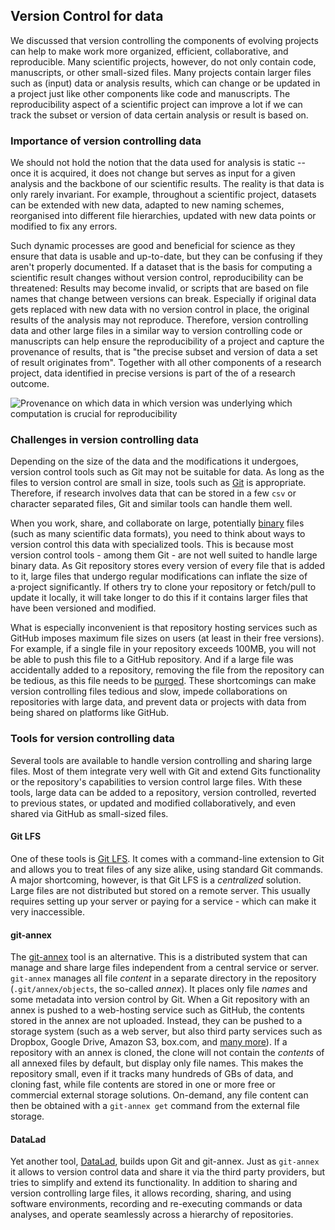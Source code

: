 ## Version Control for data

We discussed that version controlling the components of evolving projects
can help to make work more organized, efficient, collaborative, and reproducible.
Many scientific projects, however, do not only contain code, manuscripts, or
other small-sized files.
Many projects contain larger files such as (input) data or analysis results,
which can change or be updated in a project just like other components like code
and manuscripts.
The reproducibility aspect of a scientific project can improve a lot if we can
track the subset or version of data certain analysis or result is based on.

### Importance of version controlling data

We should not hold the notion that the data used for analysis is static --
once it is acquired, it does not change but serves as input for a given
analysis and the backbone of our scientific results.
The reality is that data is only rarely invariant.
For example, throughout a scientific project, datasets can be extended with new
data, adapted to new naming schemes, reorganised into different file hierarchies,
updated with new data points or modified to fix any errors.

Such dynamic processes are good and beneficial for science as they ensure that
data is usable and up-to-date, but they can be confusing if they aren't
properly documented.
If a dataset that is the basis for computing a scientific result changes without
version control, reproducibility can be threatened:
Results may become invalid, or scripts that are based on file names that change
between versions can break.
Especially if original data gets replaced with new data with no version control
in place, the original results of the analysis may not reproduce.
Therefore, version controlling data and other large files in a similar way to
version controlling code or manuscripts can help ensure the reproducibility of
a project and capture the provenance of results, that is "the precise
subset and version of data a set of result originates from".
Together with all other components of a research project, data identified
in precise versions is part of the of a research outcome.

![Provenance on which data in which version was underlying which computation is crucial for reproducibility](../../figures/Provenance.jpg)

### Challenges in version controlling data

Depending on the size of the data and the modifications it undergoes, version
control tools such as Git may not be suitable for data.
As long as the files to version control are small in size, tools such as
[Git](https://git-scm.com/) is appropriate.
Therefore, if research involves data that can be stored in a few `csv` or
character separated files, Git and similar tools can handle them well.

When you work, share, and collaborate on large, potentially
[binary](https://en.wikipedia.org/wiki/Binary_file) files (such as many
scientific data formats), you need to think about ways to version control this
data with specialized tools.
This is because most version control tools - among them Git - are not well
suited to handle large binary data.
As Git repository stores every version of every file that is added to it,
large files that undergo regular modifications can inflate the size of a·project
significantly.
If others try to clone your repository or fetch/pull to update it locally, it
will take longer to do this if it contains larger files that have been versioned
and modified.

What is especially inconvenient is that repository hosting services such as
GitHub imposes maximum file sizes on users (at least in their free versions).
For example, if a single file in your repository exceeds 100MB, you will not be
able to push this file to a GitHub repository.
And if a large file was accidentally added to a repository, removing the file
from the repository can be tedious, as this file needs to be
[purged](https://help.github.com/en/github/authenticating-to-github/removing-sensitive-data-from-a-repository).
These shortcomings can make version controlling files tedious and slow, impede
collaborations on repositories with large data, and prevent data or projects
with data from being shared on platforms like GitHub.

### Tools for version controlling data

Several tools are available to handle version controlling and sharing large
files.
Most of them integrate very well with Git and extend Gits functionality or the
repository's capabilities to version control large files.
With these tools, large data can be added to a repository, version controlled,
reverted to previous states, or updated and modified collaboratively, and even
shared via GitHub as small-sized files.

#### Git LFS

One of these tools is [Git LFS](https://git-lfs.github.com/).
It comes with a command-line extension to Git and allows you to treat files of
any size alike, using standard Git commands.
A major shortcoming, however, is that Git LFS is a _centralized_ solution.
Large files are not distributed but stored on a remote server.
This usually requires setting up your server or paying for a service - which
can make it very inaccessible.

#### git-annex

The [git-annex](https://git-annex.branchable.com/) tool is an alternative.
This is a distributed system that can manage and share large files independent
from a central service or server.
`git-annex` manages all file _content_ in a separate directory in the repository
(`.git/annex/objects`, the so-called _annex_).
It places only file _names_ and some metadata into version control by Git.
When a Git repository with an annex is pushed to a web-hosting service such as
GitHub, the contents stored in the annex are not uploaded.
Instead, they can be pushed to a storage system (such as a web server, but also
third party services such as Dropbox, Google Drive, Amazon S3, box.com, and
[many more](https://git-annex.branchable.com/special_remotes/)).
If a repository with an annex is cloned, the clone will not contain the _contents_
of all annexed files by default, but display only file names.
This makes the repository small, even if it tracks many hundreds of GBs of data,
and cloning fast, while file contents are stored in one or more free or commercial
external storage solutions.
On-demand, any file content can then be obtained with a `git-annex get` command
from the external file storage.

#### DataLad

Yet another tool, [DataLad](https://www.datalad.org/), builds upon Git and
git-annex.
Just as `git-annex` it allows to version control data and share it via the third party
providers, but tries to simplify and extend its functionality.
In addition to sharing and version controlling large files, it allows recording,
sharing, and using software environments, recording and re-executing commands or
data analyses, and operate seamlessly across a hierarchy of repositories.
